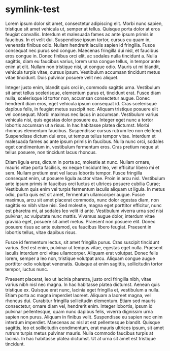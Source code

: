 # symlink-test
Lorem ipsum dolor sit amet, consectetur adipiscing elit. Morbi nunc sapien, tristique sit amet vehicula ut, semper at tellus. Quisque porta dolor at eros feugiat convallis. Interdum et malesuada fames ac ante ipsum primis in faucibus. In et velit dui. Suspendisse ipsum tortor, cursus eu quam in, venenatis finibus odio. Nullam hendrerit iaculis sapien id fringilla. Fusce consequat nec purus sed congue. Maecenas fringilla dui nisl, et faucibus eros congue in. Donec finibus orci elit, ac sodales nulla tincidunt a. Nulla sagittis, diam eu faucibus varius, lorem urna congue tellus, in tempor ante enim at elit. Nullam non tristique nisi, ut congue odio. Mauris ut mi blandit, vehicula turpis vitae, cursus ipsum. Vestibulum accumsan tincidunt metus vitae tincidunt. Duis pulvinar posuere velit nec aliquet.

Integer justo enim, blandit quis orci in, commodo sagittis urna. Vestibulum sit amet tellus scelerisque, elementum purus et, tincidunt erat. Fusce diam nulla, scelerisque id tortor non, accumsan consectetur augue. Donec hendrerit diam eros, eget vehicula ipsum consequat id. Cras scelerisque dapibus felis, in feugiat metus suscipit nec. Aliquam tristique posuere elit vel consequat. Morbi maximus nec lacus in accumsan. Vestibulum varius vehicula nisi, quis egestas dolor posuere eu. Integer eget nunc a tortor lobortis accumsan ut a risus. In hac habitasse platea dictumst. Morbi rhoncus elementum faucibus. Suspendisse cursus rutrum leo non eleifend. Suspendisse dictum dui eros, ut tempus tellus tempor vitae. Interdum et malesuada fames ac ante ipsum primis in faucibus. Nulla nunc orci, sodales eget condimentum in, vestibulum fermentum eros. Cras pretium neque ut tellus posuere, non tincidunt lacus rhoncus.

Etiam ligula eros, dictum in porta ac, molestie at nunc. Nullam ornare, mauris vitae porta facilisis, ex neque tincidunt leo, vel efficitur libero mi et sem. Nullam pretium erat vel lacus lobortis tempor. Fusce fringilla consequat enim, ut posuere ligula auctor vitae. Proin in arcu nisl. Vestibulum ante ipsum primis in faucibus orci luctus et ultrices posuere cubilia Curae; Vestibulum quis enim vel turpis fermentum iaculis aliquam ut ligula. In metus odio, porta quis est sit amet, fermentum ullamcorper augue. Fusce maximus, arcu sit amet placerat commodo, nunc dolor egestas diam, non sagittis ex nibh vitae nisi. Sed molestie, magna eget porttitor efficitur, nunc est pharetra mi, at sodales leo velit id ante. Vestibulum viverra urna sed nisi pulvinar, ac vulputate nunc mattis. Vivamus augue dolor, interdum vitae gravida eget, posuere sit amet metus. Praesent non posuere elit. Donec posuere risus ac ante euismod, eu faucibus libero feugiat. Praesent in lobortis tellus, vitae dapibus risus.

Fusce id fermentum lectus, sit amet fringilla purus. Cras suscipit tincidunt varius. Sed est enim, pulvinar ut tempus vitae, egestas eget nulla. Praesent iaculis interdum orci vitae ullamcorper. Aliquam erat volutpat. Donec felis lorem, semper a leo non, tristique volutpat arcu. Aliquam congue augue porttitor odio volutpat venenatis. Quisque at enim sagittis, sollicitudin tortor tempor, luctus nunc.

Praesent placerat, leo ut lacinia pharetra, justo orci fringilla nibh, vitae varius nibh nisl nec magna. In hac habitasse platea dictumst. Aenean quis tristique ex. Quisque erat nunc, lacinia eget fringilla et, vestibulum a nulla. Etiam porta ac magna imperdiet laoreet. Aliquam a laoreet magna, vel rhoncus dui. Curabitur fringilla sollicitudin elementum. Etiam sed mauris consectetur, ornare diam vel, hendrerit enim. Integer lobortis, ipsum id pulvinar pellentesque, quam nunc dapibus felis, viverra dignissim urna sapien non purus. Aliquam in finibus velit. Suspendisse eu sapien nec enim interdum imperdiet. Maecenas ac nisl at est pellentesque blandit. Quisque sagittis, leo et sollicitudin condimentum, erat mauris ultrices ipsum, sit amet rutrum turpis metus pulvinar mauris. Nulla commodo faucibus turpis at lacinia. In hac habitasse platea dictumst. Ut at urna sit amet est tristique tincidunt.
